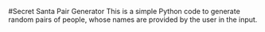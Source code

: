 #Secret Santa Pair Generator
This is a simple Python code to generate random pairs of people, whose names are provided by the user in the input.
